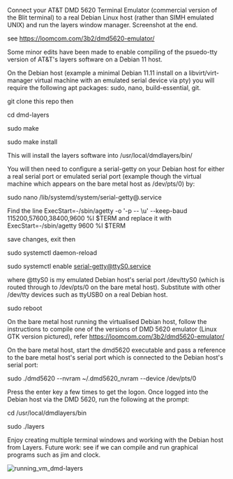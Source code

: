 Connect your AT&T DMD 5620 Terminal Emulator (commercial version of the Blit terminal) to a real Debian Linux host (rather than SIMH emulated UNIX) and run the layers window manager. Screenshot at the end.

see https://loomcom.com/3b2/dmd5620-emulator/

Some minor edits have been made to enable compiling of the psuedo-tty version of AT&T's layers software on a Debian 11 host.

On the Debian host (example a minimal Debian 11.11 install on a libvirt/virt-manager virtual machine with an emulated serial device via pty) you will require the following apt packages: sudo, nano, build-essential, git.

git clone this repo then

cd dmd-layers

sudo make

sudo make install

This will install the layers software into /usr/local/dmdlayers/bin/

You will then need to configure a serial-getty on your Debian host for either a real serial port or emulated serial port (example though the virtual machine which appears on the bare metal host as /dev/pts/0) by:

sudo nano /lib/systemd/system/serial-getty@.service

Find the line ExecStart=-/sbin/agetty -o '-p -- \\u' --keep-baud 115200,57600,38400,9600 %I $TERM
and replace it with
ExecStart=-/sbin/agetty 9600 %I $TERM

save changes, exit then

sudo systemctl daemon-reload

sudo systemctl enable serial-getty@ttyS0.service

where @ttyS0 is my emulated Debian host's serial port /dev/ttyS0 (which is routed through to /dev/pts/0 on the bare metal host). Substitute with other /dev/tty devices such as ttyUSB0 on a real Debian host.

sudo reboot

On the bare metal host running the virtualised Debian host, follow the instructions to compile one of the versions of DMD 5620 emulator (Linux GTK version pictured), refer https://loomcom.com/3b2/dmd5620-emulator/

On the bare metal host, start the dmd5620 executable and pass a reference to the bare metal host's serial port which is connected to the Debian host's serial port:

sudo ./dmd5620 --nvram ~/.dmd5620_nvram --device /dev/pts/0

Press the enter key a few times to get the logon. Once logged into the Debian host via the DMD 5620, run the following at the prompt:

cd /usr/local/dmdlayers/bin

sudo ./layers

Enjoy creating multiple terminal windows and working with the Debian host from Layers. Future work: see if we can compile and run graphical programs such as jim and clock.

![running_vm_dmd-layers](https://github.com/user-attachments/assets/f5d22587-e816-4d85-bf6d-505878678238)
